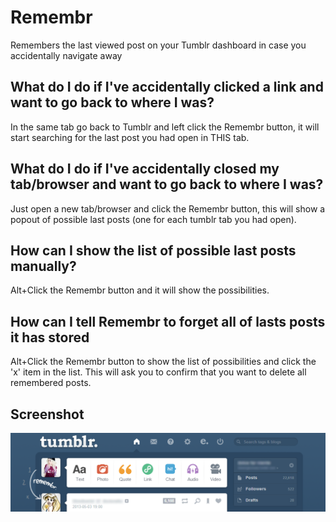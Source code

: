 Remembr
=======

Remembers the last viewed post on your Tumblr dashboard in case you accidentally navigate away

What do I do if I've accidentally clicked a link and want to go back to where I was?
--------------------------------------------------------------------------------------

In the same tab go back to Tumblr and left click the Remembr button, it will start searching for the last post you had open in THIS tab.

What do I do if I've accidentally closed my tab/browser and want to go back to where I was?
--------------------------------------------------------------------------------------------

Just open a new tab/browser and click the Remembr button, this will show a popout of possible last posts (one for each tumblr tab you had open).

How can I show the list of possible last posts manually?
----------------------------------------------------------

Alt+Click the Remembr button and it will show the possibilities.

How can I tell Remembr to forget all of lasts posts it has stored
-------------------------------------------------------------------

Alt+Click the Remembr button to show the list of possibilities and click the 'x' item in the list. This will ask you to confirm that you want to delete all remembered posts.


Screenshot
------------

![Screenshot](psd/screenshot.png?raw=true)

